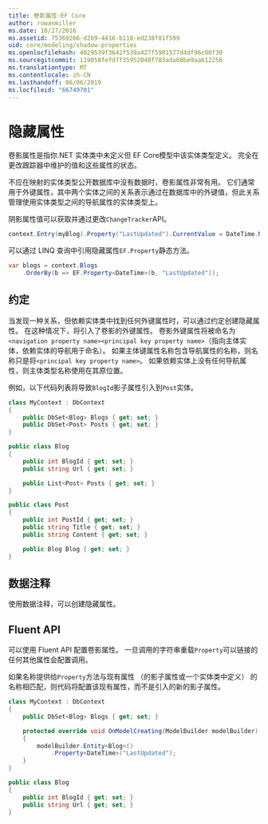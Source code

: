 ```yaml
---
title: 卷影属性-EF Core
author: rowanmiller
ms.date: 10/27/2016
ms.assetid: 75369266-d2b9-4416-b118-ed238f81f599
uid: core/modeling/shadow-properties
ms.openlocfilehash: 4029539f3642f539a427f5901577d4df96c00f30
ms.sourcegitcommit: 119058fefd7f35952048f783ada68be9aa612256
ms.translationtype: MT
ms.contentlocale: zh-CN
ms.lasthandoff: 06/06/2019
ms.locfileid: "66749701"
---
```

# <a name="shadow-properties"></a>隐藏属性

卷影属性是指你.NET 实体类中未定义但 EF Core模型中该实体类型定义。 完全在更改跟踪器中维护的值和这些属性的状态。

不应在映射的实体类型公开数据库中没有数据时，卷影属性非常有用。 它们通常用于外键属性，其中两个实体之间的关系表示通过在数据库中的外键值，但此关系管理使用实体类型之间的导航属性的实体类型上。

阴影属性值可以获取并通过更改`ChangeTracker`API。

``` csharp
context.Entry(myBlog).Property("LastUpdated").CurrentValue = DateTime.Now;
```

可以通过 LINQ 查询中引用隐藏属性`EF.Property`静态方法。

``` csharp
var blogs = context.Blogs
    .OrderBy(b => EF.Property<DateTime>(b, "LastUpdated"));
```

## <a name="conventions"></a>约定

当发现一种关系，但依赖实体类中找到任何外键属性时，可以通过约定创建隐藏属性。 在这种情况下，将引入了卷影的外键属性。 卷影外键属性将被命名为`<navigation property name><principal key property name>`（指向主体实体，依赖实体的导航用于命名）。 如果主体键属性名称包含导航属性的名称，则名称只是将`<principal key property name>`。 如果依赖实体上没有任何导航属性，则主体类型名称使用在其原位置。

例如，以下代码列表将导致`BlogId`影子属性引入到`Post`实体。

<!-- [!code-csharp[Main](samples/core/Modeling/Conventions/Samples/ShadowForeignKey.cs)] -->
``` csharp
class MyContext : DbContext
{
    public DbSet<Blog> Blogs { get; set; }
    public DbSet<Post> Posts { get; set; }
}

public class Blog
{
    public int BlogId { get; set; }
    public string Url { get; set; }

    public List<Post> Posts { get; set; }
}

public class Post
{
    public int PostId { get; set; }
    public string Title { get; set; }
    public string Content { get; set; }

    public Blog Blog { get; set; }
}
```

## <a name="data-annotations"></a>数据注释

使用数据注释，可以创建隐藏属性。

## <a name="fluent-api"></a>Fluent API

可以使用 Fluent API 配置卷影属性。 一旦调用的字符串重载`Property`可以链接的任何其他属性会配置调用。

如果名称提供给`Property`方法与现有属性 （的影子属性或一个实体类中定义） 的名称相匹配，则代码将配置该现有属性，而不是引入的新的影子属性。

<!-- [!code-csharp[Main](samples/core/Modeling/FluentAPI/Samples/ShadowProperty.cs?highlight=7,8)] -->
``` csharp
class MyContext : DbContext
{
    public DbSet<Blog> Blogs { get; set; }

    protected override void OnModelCreating(ModelBuilder modelBuilder)
    {
        modelBuilder.Entity<Blog>()
            .Property<DateTime>("LastUpdated");
    }
}

public class Blog
{
    public int BlogId { get; set; }
    public string Url { get; set; }
}
```
